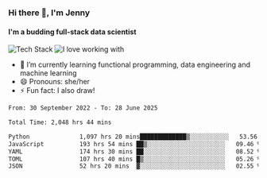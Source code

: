 ### Hi there 👋, I'm Jenny
#### I'm a budding full-stack data scientist

![Tech Stack](https://github-readme-tech-stack.vercel.app/api/cards?title=Tech+Stack&fontFamily=sans-serif&lineCount=2&theme=catppuccin_mocha&line1=python%2Cpython%2C3776AB%3Bscala%2Cscala%2CDC322F%3Bterraform%2Cterraform%2C844FBA%3Bpostgresql%2Cpostgres%2C4169E1%3B&line2=amazonwebservices%2Caws%2Cf5e0dc%3Bgooglecloud%2Cgcp%2C4285F4%3Bdocker%2Cdocker%2C2496ED%3Bpulumi%2Cpulumi%2C8A3391%3B)
![I love working with](https://github-readme-tech-stack.vercel.app/api/cards?title=I+love+working+with&fontFamily=san-serif&lineCount=3&theme=catppuccin_mocha&bg=%231e1e2e&badge=%23181825&border=%236c7086&titleColor=%2394e2d5&line1=fastapi%2Cfastapi%2C009688%3Bpydantic%2Cpydantic%2CE92063%3Brye%2Crye%2Cf5e0dc%3B&line2=apachespark%2Cspark%2CE25A1C%3Bpytorch%2Ctorch%2CEE4C2C%3B&line3=starship%2Cstarship%2CDD0B78%3Blazyvim%2Clazyvim%2C2E7DE9%3Barchlinux%2Carch%2C1793D1%3B)


- 🌱 I’m currently learning functional programming, data engineering and machine learning
- 😄 Pronouns: she/her 
- ⚡ Fun fact: I also draw! 

<!--START_SECTION:waka-->

```txt
From: 30 September 2022 - To: 28 June 2025

Total Time: 2,048 hrs 44 mins

Python              1,097 hrs 20 mins█████████████▒░░░░░░░░░░░   53.56 %
JavaScript          193 hrs 54 mins ██▒░░░░░░░░░░░░░░░░░░░░░░   09.46 %
YAML                174 hrs 30 mins ██░░░░░░░░░░░░░░░░░░░░░░░   08.52 %
TOML                107 hrs 40 mins █▒░░░░░░░░░░░░░░░░░░░░░░░   05.26 %
JSON                52 hrs 20 mins  ▓░░░░░░░░░░░░░░░░░░░░░░░░   02.55 %
```

<!--END_SECTION:waka-->
